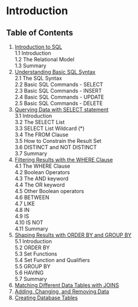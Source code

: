 # Introduction
## Table of Contents
1. [Introduction to SQL](chapter-1-Introduction-to-SQL.md) <br/>
    1.1 Introduction <br/>
    1.2 The Relational Model <br/>
    1.3 Summary <br/>
2. [Understanding Basic SQL Syntax](chapter-2-Understanding-Basic-SQL-Syntax.md) <br/>
    2.1 The SQL Syntax  <br/>
    2.2 Basic SQL Commands - SELECT  <br/> 
    2.3 Basic SQL Commands - INSERT  <br/>
    2.4 Basic SQL Commands - UPDATE  <br/>
    2.5 Basic SQL Commands - DELETE  <br/>
3. [Querying Data with SELECT statement](chapter-3-Querying-data-with-SELECT-statement.md) <br/>
    3.1 Introduction <br/>
    3.2 The SELECT List <br/>
    3.3 SELECT List Wildcard (*) <br/>
    3.4 The FROM Clause <br/>
    3.5 How to Constrain the Result Set <br/>
    3.6 DISTINCT and NOT DISTINCT <br/>
    3.7 Summary <br/>
4. [Filtering Results with the WHERE Clause](chapter-4-Filtering-Results-with-the-Where-clause.md) <br/>
    4.1 The WHERE Clause <br/>
    4.2 Boolean Operators <br/>
    4.3 The AND keyword <br/>
    4.4 The OR keyword <br/>
    4.5 Other Boolean operators <br/>
    4.6 BETWEEN <br/>
    4.7 LIKE <br/>
    4.8 IN <br/>
    4.9 IS <br/>
    4.10 IS NOT <br/>
    4.11 Summary <br/>
5. [Shaping Results with ORDER BY and GROUP BY](chapter-5-Shaping-Results-with-Order-By-and-Group-By.md) <br/>
    5.1 Introduction <br/>
    5.2 ORDER BY <br/>
    5.3 Set Functions <br/>
    5.4 Set Function and Qualifiers <br/>
    5.5 GROUP BY <br/>
    5.6 HAVING <br/>
    5.7 Summary <br/>
6. [Matching Different Data Tables with JOINS](chapter-6-Matching-Different-Data-Tables-with-Joins.md) <br/>
7. [Adding, Changing, and Removing Data](chapter-7-Adding-Changing-Removing-Data.md) <br/>
8. [Creating Database Tables](chapter-8-Creating-Database-Tables.md) <br/>